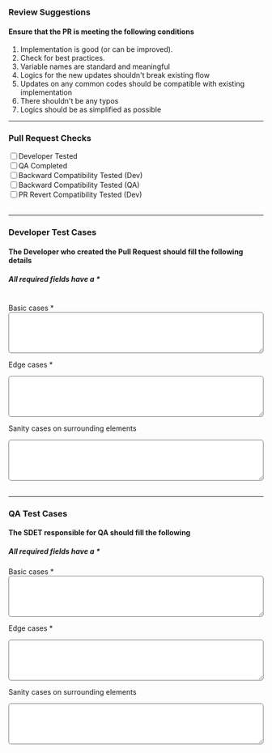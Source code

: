 <style>
    .flex {
        display: flex
    }
    .items-center{
        align-items:center
    }
    .w-100 {
        width: 100%
    }
    .br-5 {
        border-radius: 5px
    }
</style>

### **Review Suggestions**

#### Ensure that the PR is meeting the following conditions

1. Implementation is good (or can be improved).
2. Check for best practices.
3. Variable names are standard and meaningful
4. Logics for the new updates shouldn't break existing flow
5. Updates on any common codes should be compatible with existing implementation
6. There shouldn't be any typos
7. Logics should be as simplified as possible

---

<form>

### **Pull Request Checks**

<div class="flex items-center">
    <input required type="checkbox" name="Dev" value="dev-tested"/>
    <label>Developer Tested</label>
</div>
<div class="flex items-center">
    <input required type="checkbox" name="Dev" value="dev-tested"/>
    <label>QA Completed</label>
</div>
<div class="flex items-center">
    <input required type="checkbox" name="Dev" value="dev-tested"/>
    <label>Backward Compatibility Tested (Dev)</label>
</div>
<div class="flex items-center">
    <input required type="checkbox" name="Dev" value="dev-tested"/>
    <label>Backward Compatibility Tested (QA)</label>
</div>
<div class="flex items-center">
    <input required type="checkbox" name="Dev" value="dev-tested"/>
    <label>PR Revert Compatibility Tested (Dev)</label>
</div>
<br/>

---

### **Developer Test Cases**

#### The Developer who created the Pull Request should fill the following details

##### All required fields have a \*

<br>
<div>
<label>Basic cases *</label><br>
<textarea rows=5 required class="w-100 br-5"></textarea>

<label>Edge cases \*</label><br>
<textarea rows=5 required class="w-100 br-5"></textarea>

<label>Sanity cases on surrounding elements</label><br>
<textarea rows=5 class="w-100 br-5"></textarea>

</div>
<br/>

---

### **QA Test Cases**

#### The SDET responsible for QA should fill the following

##### All required fields have a \*

<div>
<label>Basic cases *</label><br>
<textarea rows=5 required class="w-100 br-5"></textarea>

<label>Edge cases \*</label><br>
<textarea rows=5 required class="w-100 br-5"></textarea>

<label>Sanity cases on surrounding elements</label><br>
<textarea rows=5 class="w-100 br-5"></textarea>

</div>

</form>
